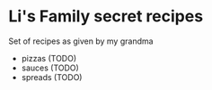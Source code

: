 # Li's Family secret recipes

Set of recipes as given by my grandma

- pizzas (TODO)
- sauces (TODO)
- spreads (TODO)